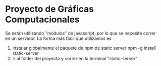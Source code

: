 # Proyecto de Gráficas Computacionales

Se están utilizando "módulos" de javascript, por lo que se necesita correr en un servidor.
La forma más fácil que utilizamos es 

1. Instalar globalmente el paquete de npm de static server
npm -g install static-server
2. Ir al folder del proyecto y correr en la terminal "static-server"
